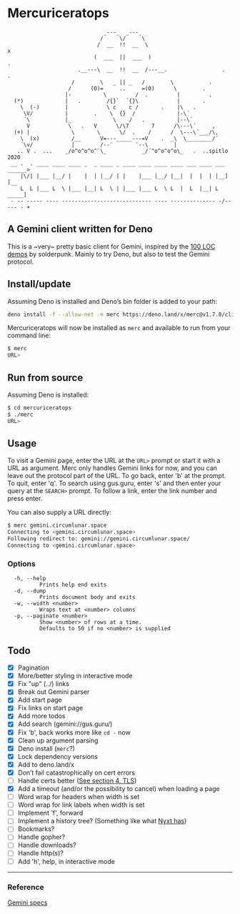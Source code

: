 # Mercuriceratops

```text
                              _---_  _---_
                             /     \/     \
                            /  __  !!  __  \                               x
                           (  ___  ||  ___  )                             .
                      .__---\  __  !!  __  /---__.                 .   .
                    /        \   _ || _   /        \           .
                   /      (O)=     ..     =(O)      \        .
                  |-          \         /  .         |         .
  (*)             |   .        /{}`  ´{}\            |       .
    \  (-)        |            \ c    c /       .    |\   .
     \V/          |        .    \  {}  /             |-\´
     ´\           |_             \    /   .          |--\´
      V            \   .   V      \/\7       7      /\---\´     ,
  (+) |             \       \      \/  .    /      /  \---\´___/\,
    \  (x)          /__      V=---_____---=V    .  _\  \________/´
    ´\v/            |        /--¨       ¨--\        |
   .. V .  ...    _/o^o^o^o^`\_           _/´^o^o^o^o\_   .  ..spitlo 2020
 __ .  . ____ ____ ____ _  _ ____ _ ____ ____ ____ ____ ___ ____ ___  ______>
    |\/| |___ |__/ |    |  | |__/ | |    |___ |__/ |__|  |  |  | |__] [__
    L  L |___ L  \ |___ |__| L  \ | |___ |___ L  \ L  |  L  |__| L  _____]
 - -- ----- ---- ---------------------------- ---- -------------- -/-- --- - +
```

## A Gemini client written for Deno

This is a ~very~ pretty basic client for Gemini, inspired by the [100 LOC demos](https://tildegit.org/solderpunk) by solderpunk. Mainly to try Deno, but also to test the Gemini protocol.

## Install/update

Assuming Deno is installed and Deno’s bin folder is added to your path:

```bash
deno install -f --allow-net -n merc https://deno.land/x/merc@v1.7.0/cli.ts
```

Mercuriceratops will now be installed as `merc` and available to run from your command line:

```bash
$ merc
URL>
```

## Run from source

Assuming Deno is installed:

```bash
$ cd mercuriceratops
$ ./merc
URL>
```

## Usage

To visit a Gemini page, enter the URL at the `URL>` prompt or start it with a URL as argument.
Merc only handles Gemini links for now, and you can leave out the protocol part of the URL.
To go back, enter 'b' at the prompt. To quit, enter 'q'.
To search using gus.guru, enter 's' and then enter your query at the `SEARCH>` prompt.
To follow a link, enter the link number and press enter.

You can also supply a URL directly:

```bash
$ merc gemini.circumlunar.space
Connecting to <gemini.circumlunar.space>
Following redirect to: gemini://gemini.circumlunar.space/
Connecting to <gemini.circumlunar.space>
```

### Options

```text
  -h, --help
          Prints help end exits
  -d, --dump
          Prints document body and exits
  -w, --width <number>
          Wraps text at <number> columns
  -p, --paginate <number>
          Show <number> of rows at a time.
          Defaults to 50 if no <number> is supplied
```

## Todo

- [x] Pagination
- [x] More/better styling in interactive mode
- [x] Fix "up" (../) links
- [x] Break out Gemini parser
- [x] Add start page
- [x] Fix links on start page
- [x] Add more todos
- [x] Add search (gemini://gus.guru/)
- [x] Fix 'b', back works more like `cd -` now
- [x] Clean up argument parsing
- [x] Deno install (`merc`?)
- [x] Lock dependency versions
- [x] Add to deno.land/x
- [x] Don’t fail catastrophically on cert errors
- [ ] Handle certs better ([See section 4, TLS](https://gemini.circumlunar.space/docs/specification.html))
- [x] Add a timeout (and/or the possibility to cancel) when loading a page
- [ ] Word wrap for headers when width is set
- [ ] Word wrap for link labels when width is set
- [ ] Implement 'f', forward
- [ ] Implement a history tree? (Something like what [Nyxt has](https://github.com/atlas-engineer/nyxt#history-as-a-tree))
- [ ] Bookmarks?
- [ ] Handle gopher?
- [ ] Handle downloads?
- [ ] Handle http(s)?
- [ ] Add 'h', help, in interactive mode

---

### Reference

[Gemini specs](https://gemini.circumlunar.space/docs/spec-spec.txt)
